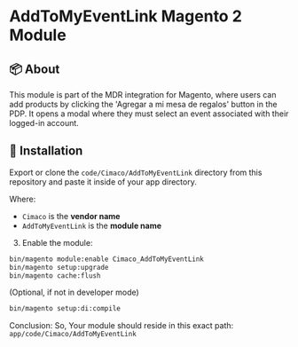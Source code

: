 # AddToMyEventLink Magento 2 Module

## 📦 About

This module is part of the MDR integration for Magento, where users can add products by clicking the 'Agregar a mi mesa de regalos' button in the PDP. It opens a modal where they must select an event associated with their logged-in account.

## 📁 Installation

Export or clone the `code/Cimaco/AddToMyEventLink` directory from this repository and paste it inside of your app directory.

Where:
- `Cimaco` is the **vendor name**
- `AddToMyEventLink` is the **module name**

3. Enable the module:

```bash
bin/magento module:enable Cimaco_AddToMyEventLink
bin/magento setup:upgrade
bin/magento cache:flush
```

(Optional, if not in developer mode)
```bash
bin/magento setup:di:compile
```

Conclusion:
So, Your module should reside in this exact path:
`app/code/Cimaco/AddToMyEventLink`
